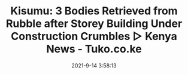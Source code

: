 ---
"title": "Kisumu: 3 Bodies Retrieved from Rubble after Storey Building Under Construction Crumbles ▷ Kenya News - Tuko.co.ke"
"date": "2021-9-14 3:58:13"
"feed_name": "GOOGLENEWSCONSTRUCTION"
"feed_website": "https://news.google.com/search?q=construction%2Bincident&hl=en-US&gl=US&ceid=US:en"
"feed_rss": "https://news.google.com/rss/search?q=construction%2Bincident&hl=en-US&gl=US&ceid=US:en"
"link": "https://www.tuko.co.ke/425994-kisumu-3-bodies-retrieved-rubble-storey-building-under-construction-crumbles.html"
"file": "_posts/2021-1-1-0e877088f893b54e393f3ffeccab35c6eb648560.md"
"accident": "0"
"drilling": "0"
---
